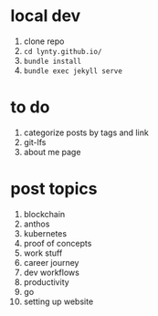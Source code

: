 # local dev

1. clone repo
1. `cd lynty.github.io/`
1. `bundle install`
1. `bundle exec jekyll serve`

# to do

1. categorize posts by tags and link
1. git-lfs
1. about me page

# post topics
1. blockchain
1. anthos
1. kubernetes
1. proof of concepts
1. work stuff
1. career journey
1. dev workflows
1. productivity
1. go
1. setting up website
